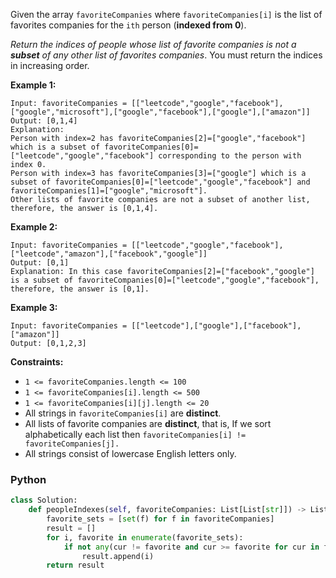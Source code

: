 Given the array  `favoriteCompanies`  where  `favoriteCompanies[i]`  is the list of favorites companies for the  `ith`  person (**indexed from 0**).

_Return the indices of people whose list of favorite companies is not a  **subset**  of any other list of favorites companies_. You must return the indices in increasing order.

**Example 1:**
```
Input: favoriteCompanies = [["leetcode","google","facebook"],["google","microsoft"],["google","facebook"],["google"],["amazon"]]
Output: [0,1,4] 
Explanation: 
Person with index=2 has favoriteCompanies[2]=["google","facebook"] which is a subset of favoriteCompanies[0]=["leetcode","google","facebook"] corresponding to the person with index 0. 
Person with index=3 has favoriteCompanies[3]=["google"] which is a subset of favoriteCompanies[0]=["leetcode","google","facebook"] and favoriteCompanies[1]=["google","microsoft"]. 
Other lists of favorite companies are not a subset of another list, therefore, the answer is [0,1,4].
```

**Example 2:**
```
Input: favoriteCompanies = [["leetcode","google","facebook"],["leetcode","amazon"],["facebook","google"]]
Output: [0,1] 
Explanation: In this case favoriteCompanies[2]=["facebook","google"] is a subset of favoriteCompanies[0]=["leetcode","google","facebook"], therefore, the answer is [0,1].
```

**Example 3:**
```
Input: favoriteCompanies = [["leetcode"],["google"],["facebook"],["amazon"]]
Output: [0,1,2,3]
```

**Constraints:**

-   `1 <= favoriteCompanies.length <= 100`
-   `1 <= favoriteCompanies[i].length <= 500`
-   `1 <= favoriteCompanies[i][j].length <= 20`
-   All strings in  `favoriteCompanies[i]`  are  **distinct**.
-   All lists of favorite companies are  **distinct**, that is, If we sort alphabetically each list then  `favoriteCompanies[i] != favoriteCompanies[j].`
-   All strings consist of lowercase English letters only.


### Python

```python
class Solution:
    def peopleIndexes(self, favoriteCompanies: List[List[str]]) -> List[int]:
        favorite_sets = [set(f) for f in favoriteCompanies]
        result = []
        for i, favorite in enumerate(favorite_sets):
            if not any(cur != favorite and cur >= favorite for cur in favorite_sets):
                result.append(i)
        return result
```